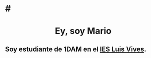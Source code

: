 # # <h1 align="center"> Ey, soy Mario

## Soy estudiante de 1DAM en el [IES Luis Vives](http://iesluisvives.es/).
